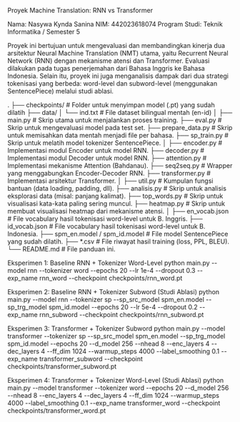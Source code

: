 Proyek Machine Translation: RNN vs Transformer

Nama: Nasywa Kynda Sanina
NIM: 442023618074
Program Studi: Teknik Informatika / Semester 5

Proyek ini bertujuan untuk mengevaluasi dan membandingkan kinerja dua arsitektur Neural Machine Translation (NMT) utama, yaitu Recurrent Neural Network (RNN) dengan mekanisme atensi dan Transformer. Evaluasi dilakukan pada tugas penerjemahan dari Bahasa Inggris ke Bahasa Indonesia. Selain itu, proyek ini juga menganalisis dampak dari dua strategi tokenisasi yang berbeda: word-level dan subword-level (menggunakan SentencePiece) melalui studi ablasi.

.
├── checkpoints/              # Folder untuk menyimpan model (.pt) yang sudah dilatih
├── data/
│   └── ind.txt               # File dataset bilingual mentah (en-id)
│
├── main.py                   # Skrip utama untuk menjalankan proses training.
├── eval.py                   # Skrip untuk mengevaluasi model pada test set.
├── prepare_data.py           # Skrip untuk memisahkan data mentah menjadi file per bahasa.
├── sp_train.py               # Skrip untuk melatih model tokenizer SentencePiece.
│
├── encoder.py                # Implementasi modul Encoder untuk model RNN.
├── decoder.py                # Implementasi modul Decoder untuk model RNN.
├── attention.py              # Implementasi mekanisme Attention (Bahdanau).
├── seq2seq.py                # Wrapper yang menggabungkan Encoder-Decoder RNN.
├── transformer.py            # Implementasi arsitektur Transformer.
│
├── util.py                   # Kumpulan fungsi bantuan (data loading, padding, dll).
├── analisis.py               # Skrip untuk analisis eksplorasi data (misal: panjang kalimat).
├── top_words.py              # Skrip untuk visualisasi kata-kata paling sering muncul.
├── heatmap.py                # Skrip untuk membuat visualisasi heatmap dari mekanisme atensi.
│
├── en_vocab.json             # File vocabulary hasil tokenisasi word-level untuk B. Inggris.
├── id_vocab.json             # File vocabulary hasil tokenisasi word-level untuk B. Indonesia.
├── spm_en.model / spm_id.model # File model SentencePiece yang sudah dilatih.
├── *.csv                     # File riwayat hasil training (loss, PPL, BLEU).
└── README.md                 # File panduan ini.

Eksperimen 1: Baseline RNN + Tokenizer Word-Level
python main.py --model rnn --tokenizer word --epochs 20 --lr 1e-4 --dropout 0.3 --exp_name rnn_word --checkpoint checkpoints/rnn_word.pt

Eksperimen 2: Baseline RNN + Tokenizer Subword (Studi Ablasi)
python main.py --model rnn --tokenizer sp --sp_src_model spm_en.model --sp_trg_model spm_id.model --epochs 20 --lr 5e-4 --dropout 0.2 --exp_name rnn_subword --checkpoint checkpoints/rnn_subword.pt

Eksperimen 3: Transformer + Tokenizer Subword
python main.py --model transformer --tokenizer sp --sp_src_model spm_en.model --sp_trg_model spm_id.model --epochs 20 --d_model 256 --nhead 8 --enc_layers 4 --dec_layers 4 --ff_dim 1024 --warmup_steps 4000 --label_smoothing 0.1 --exp_name transformer_subword --checkpoint checkpoints/transformer_subword.pt

Eksperimen 4: Transformer + Tokenizer Word-Level (Studi Ablasi)
python main.py --model transformer --tokenizer word --epochs 20 --d_model 256 --nhead 8 --enc_layers 4 --dec_layers 4 --ff_dim 1024 --warmup_steps 4000 --label_smoothing 0.1 --exp_name transformer_word --checkpoint checkpoints/transformer_word.pt